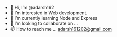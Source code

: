 - 👋 Hi, I’m @adarsh162
- 👀 I’m interested in Web development. 
- 🌱 I’m currently learning Node and Express
- 💞️ I’m looking to collaborate on ...
- 📫 How to reach me ... adarsh161202@gmail.com

<!---
adarsh162/adarsh162 is a ✨ special ✨ repository because its `README.md` (this file) appears on your GitHub profile.
You can click the Preview link to take a look at your changes.
--->
